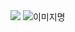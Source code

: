 
<!--
**ewisewjd/ewisewjd** is a ✨ _special_ ✨ repository because its `README.md` (this file) appears on your GitHub profile.

Here are some ideas to get you started:

- 🔭 I’m currently working on ...
- 🌱 I’m currently learning ...
- 👯 I’m looking to collaborate on ...
- 🤔 I’m looking for help with ...
- 💬 Ask me about ...
- 📫 How to reach me: ...
- 😄 Pronouns: ...
- ⚡ Fun fact: ...
-->
<img src="https://capsule-render.vercel.app/api?type=waving&color=auto&height=300&section=header&text=성장하는개발자%20render&fontSize=90" />
<img alt="이미지명" src ="https://img.shields.io/badge/python-239120.svg?&style=for-the-badge&logo=python&logoColor=green"/>
